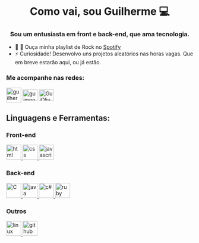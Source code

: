 <h1 align="center">Como vai, sou Guilherme 💻</h1>
<h3 align="center">Sou um entusiasta em front e back-end, que ama tecnologia.</h3>

- 🤘 🎵 Ouça minha playlist de Rock no [Spotify](https://open.spotify.com/playlist/1idqs3aJhTPP8HoP90HJte)
- ⚡ Curiosidade! Desenvolvo uns projetos aleatórios nas horas vagas. Que em breve estarão aqui, ou já estão.

<h3 align="left">Me acompanhe nas redes:</h3>
<p align="left">
<a href="https://www.linkedin.com/in/guilherme-moncao" target="blank"><img align="center"
src="https://cdn.icon-icons.com/icons2/1753/PNG/512/iconfinder-social-media-applications-14linkedin-4102586_113786.png" alt="guilherme-moncao" height="40" width="40" /></a>
<a href="https://www.instagram.com/guimoncao27" target="blank"><img align="center"
src="https://upload.wikimedia.org/wikipedia/commons/9/96/Instagram.svg" alt="guimoncao27" height="30" width="40" /></a>
<a href="https://t.me/GuiOliver" target="blank"><img align="center"
src="https://upload.wikimedia.org/wikipedia/commons/8/82/Telegram_logo.svg" alt="GuiOliver" height="30" width="40" /></a>
</p>

<h2 align="left">Linguagens e Ferramentas:</h2>
<h3 align="left">Front-end</h3>

<a href="https://www.w3schools.com/html/" target="_blank"> <img src="https://cdn.icon-icons.com/icons2/2107/PNG/512/file_type_html_icon_130541.png" alt="html" width="40" height="40"/> </a> 
<a href="https://www.w3schools.com/css/" target="_blank"> <img src="https://cdn.icon-icons.com/icons2/2107/PNG/512/file_type_css_icon_130661.png" alt="css" width="40" height="40"/> </a> 
<a href="https://www.w3schools.com/js/" target="_blank"> <img src="https://cdn.icon-icons.com/icons2/2108/PNG/512/javascript_icon_130900.png" alt="javascript" width="40" height="40"/> </a> 

<h3 align="left">Back-end</h3>

<a href="https://docs.microsoft.com/pt-br/cpp/c-language/?view=msvc-160" target="_blank"> <img src="https://cdn.icon-icons.com/icons2/2415/PNG/512/c_plain_logo_icon_146610.png" alt="C" width="40" height="40"/> </a> 
<a href="https://docs.oracle.com/en/java/javase/15/" target="_blank"> <img src="https://www.svgrepo.com/show/184143/java.svg" alt="java" width="40" height="40"/> </a> 
<a href="https://docs.microsoft.com/pt-br/dotnet/csharp/" target="_blank"> <img src="https://cdn.icon-icons.com/icons2/2415/PNG/512/csharp_original_logo_icon_146578.png" alt="c#" width="40" height="40"/> </a>
<a href="https://www.ruby-lang.org/pt/" target="_blank"> <img src="https://cdn.icon-icons.com/icons2/2107/PNG/512/file_type_ruby_icon_130186.png" alt="ruby" width="40" height="40"/> </a>

<h3 align="left">Outros</h3>

<a href="https://www.linux.org/" target="_blank"> <img src="https://cdn.icon-icons.com/icons2/46/PNG/128/linux_penguin_animal_9362.png" alt="linux" width="40" height="40"/> </a> 
<a href="https://github.com/" target="_blank"> <img src="https://cdn.icon-icons.com/icons2/936/PNG/512/github-logo_icon-icons.com_73546.png" alt="github" width="40" height="40"/> </a> 

</p>
